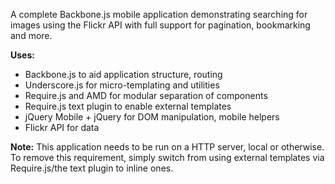 
A complete Backbone.js mobile application demonstrating searching for images using the Flickr API with full support for pagination, bookmarking and more.

**Uses:**
<ul>
	<li>Backbone.js to aid application structure, routing</li>
	<li>Underscore.js for micro-templating and utilities</li>
	<li>Require.js and AMD for modular separation of components</li>
	<li>Require.js text plugin to enable external templates</li>
	<li>jQuery Mobile + jQuery for DOM manipulation, mobile helpers</li>
	<li>Flickr API for data</li>
</ul>


<strong>Note:</strong> This application needs to be run on a HTTP server, local or otherwise. To remove this requirement, simply switch from using external templates via Require.js/the text plugin to inline ones.